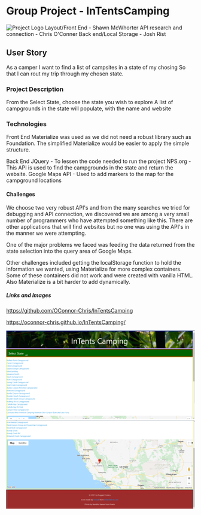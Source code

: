 # Group Project - InTentsCamping
![Project Logo]('./Assets/Images/logoMap.png')
Layout/Front End - Shawn McWhorter
API research and connection - Chris O'Conner
Back end/Local Storage - Josh Rist

## User Story

As a camper
I want to find a list of campsites in a state of my chosing
So that I can rout my trip through my chosen state.

### Project Description
From the Select State, choose the state you wish to explore
A list of campgrounds in the state will populate, with the name and website


### Technologies
Front End
    Materialize was used as we did not need a robust library such as Foundation. The simplified Materialize would be easier to apply the simple structure.

Back End
    JQuery - To lessen the code needed to run the project
    NPS.org - This API is used to find the campgrounds in the state and return the website. 
    Google Maps API - Used to add markers to the map for the campground locations

#### Challenges
We choose two very robust API's and from the many searches we tried for debugging and API connection, we discovered we are among a very small number of programmers who have attempted something like this. There are other applications that will find websites but no one was using the API's in the manner we were attempting.

One of the major problems we faced was feeding the data returned from the state selection into the query area of Google Maps.

Other challenges included getting the localStorage function to hold the information we wanted, using Materialize for more complex containers. Some of these containers did not work and were created with vanilla HTML. Also Materialize is a bit harder to add dynamically.

##### Links and Images
https://github.com/OConnor-Chris/InTentsCamping

https://oconnor-chris.github.io/InTentsCamping/

![InTents Demo](./Assets/Images/InTents.png)
![InTents Marker Demo](./Assets/Images/InTentsMap.png)

